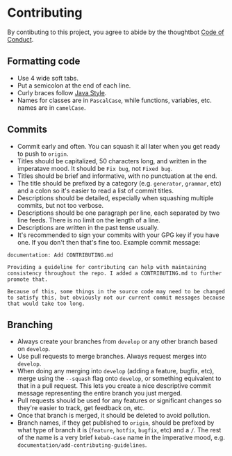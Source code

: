 # Contributing
By contibuting to this project, you agree to abide by the thoughtbot [Code of Conduct](https://thoughtbot.com/open-source-code-of-conduct).

## Formatting code
* Use 4 wide soft tabs.
* Put a semicolon at the end of each line.
* Curly braces follow [Java Style](https://en.wikipedia.org/wiki/Indent_style#Variant:_Java).
* Names for classes are in `PascalCase`, while functions, variables, etc. names are in `camelCase`.

## Commits
* Commit early and often. You can squash it all later when you get ready to push to `origin`.
* Titles should be capitalized, 50 characters long, and written in the imperatave mood. It should be `Fix bug`, not `Fixed bug`.
* Titles should be brief and informative, with no punctuation at the end.
* The title should be prefixed by a category (e.g. `generator`, `grammar`, etc) and a colon so it's easier to read a list of commit titles.
* Descriptions should be detailed, especially when squashing multiple commits,  but not too verbose.
* Descriptions should be one paragraph per line, each separated by two line feeds. There is no limit on the length of a line.
* Descriptions are written in the past tense usually.
* It's recommended to sign your commits with your GPG key if you have one. If you don't then that's fine too.
Example commit message:
```
documentation: Add CONTRIBUTING.md

Providing a guideline for contributing can help with maintaining consistency throughout the repo. I added a CONTRIBUTING.md to further promote that.

Because of this, some things in the source code may need to be changed to satisfy this, but obviously not our current commit messages because that would take too long.
```

## Branching
* Always create your branches from `develop` or any other branch based on `develop`.
* Use pull requests to merge branches. Always request merges into `develop`.
* When doing any merging into `develop` (adding a feature, bugfix, etc), merge using the `--squash` flag onto `develop`, or something equivalent to that in a pull request. This lets you create a nice descriptive commit message representing the entire branch you just merged.
* Pull requests should be used for any features or significant changes so they're easier to track, get feedback on, etc.
* Once that branch is merged, it should be deleted to avoid pollution.
* Branch names, if they get published to `origin`,  should be prefixed by what type of branch it is (`feature`, `hotfix`, `bugfix`, etc) and a `/`. The rest of the name is a very brief `kebab-case` name in the imperative mood, e.g. `documentation/add-contributing-guidelines`.
